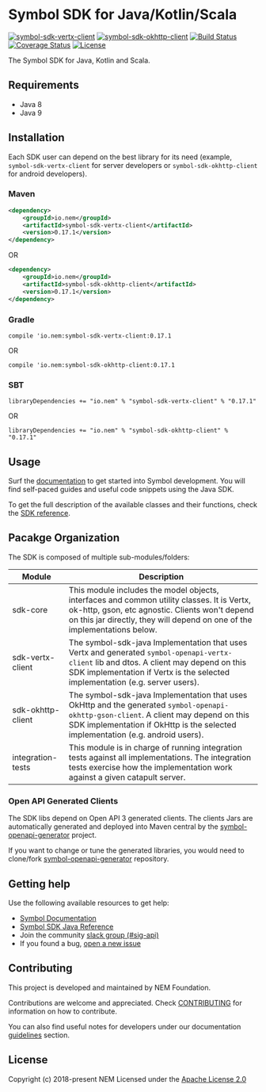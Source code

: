 # Symbol SDK for Java/Kotlin/Scala

[![symbol-sdk-vertx-client](https://maven-badges.herokuapp.com/maven-central/io.nem/symbol-sdk-vertx-client/badge.svg)](https://maven-badges.herokuapp.com/maven-central/io.nem/symbol-sdk-vertx-client)
[![symbol-sdk-okhttp-client](https://maven-badges.herokuapp.com/maven-central/io.nem/symbol-sdk-okhttp-client/badge.svg)](https://maven-badges.herokuapp.com/maven-central/io.nem/symbol-sdk-okhttp-client)
[![Build Status](https://api.travis-ci.com/nemtech/symbol-sdk-java.svg?branch=master)](https://travis-ci.com/nemtech/symbol-sdk-java)
[![Coverage Status](https://coveralls.io/repos/github/nemtech/symbol-sdk-java/badge.svg?branch=master)](https://coveralls.io/github/nemtech/symbol-sdk-java?branch=master)
[![License](https://img.shields.io/badge/License-Apache%202.0-blue.svg)](https://opensource.org/licenses/Apache-2.0)

The Symbol SDK for Java, Kotlin and Scala.

## Requirements

- Java 8
- Java 9

## Installation

Each SDK user can depend on the best library for its need (example, ``symbol-sdk-vertx-client`` for server developers or ``symbol-sdk-okhttp-client`` for android developers).

### Maven

```xml
<dependency>
    <groupId>io.nem</groupId>
    <artifactId>symbol-sdk-vertx-client</artifactId>
    <version>0.17.1</version>
</dependency>
```

OR

```xml
<dependency>
    <groupId>io.nem</groupId>
    <artifactId>symbol-sdk-okhttp-client</artifactId>
    <version>0.17.1</version>
</dependency>
```

### Gradle

```compile 'io.nem:symbol-sdk-vertx-client:0.17.1```

OR

```compile 'io.nem:symbol-sdk-okhttp-client:0.17.1```

### SBT

```libraryDependencies += "io.nem" % "symbol-sdk-vertx-client" % "0.17.1"```

OR

```libraryDependencies += "io.nem" % "symbol-sdk-okhttp-client" % "0.17.1"```

## Usage

Surf the [documentation][docs] to get started into Symbol development.
You will find self-paced guides and useful code snippets using the Java SDK.

To get the full description of the available classes and their functions, check the [SDK reference][sdk-ref].

## Pacakge Organization

The SDK is composed of multiple sub-modules/folders:

| Module  | Description |
|---------|-------------|
|sdk-core | This module includes the model objects, interfaces and common utility classes. It is Vertx, ok-http, gson, etc agnostic. Clients won't depend on this jar directly, they will depend on one of the implementations below. |
|sdk-vertx-client| The symbol-sdk-java Implementation that uses Vertx and generated `symbol-openapi-vertx-client` lib and dtos. A client may depend on this SDK implementation if Vertx is the selected implementation (e.g. server users).|
|sdk-okhttp-client| The symbol-sdk-java Implementation that uses OkHttp and the generated `symbol-openapi-okhttp-gson-client`. A client may depend on this SDK implementation if OkHttp is the selected implementation (e.g. android users). |
|integration-tests|This module is in charge of running integration tests against all implementations. The integration tests exercise how the implementation work against a given catapult server.|

### Open API Generated Clients

The SDK libs depend on Open API 3 generated clients. The clients Jars are automatically generated and deployed into Maven central by the [symbol-openapi-generator][symbol-openapi-generator] project. 

If you want to change or tune the generated libraries, you would need to clone/fork [symbol-openapi-generator][symbol-openapi-generator] repository.

## Getting help

Use the following available resources to get help:

- [Symbol Documentation][docs]
- [Symbol SDK Java Reference][sdk-ref]
- Join the community [slack group (#sig-api)][slack] 
- If you found a bug, [open a new issue][issues]

## Contributing

This project is developed and maintained by NEM Foundation.

Contributions are welcome and appreciated. 
Check [CONTRIBUTING](CONTRIBUTING.md) for information on how to contribute.

You can also find useful notes for developers under our documentation [guidelines][guidelines] section.


## License

Copyright (c) 2018-present NEM
Licensed under the [Apache License 2.0](LICENSE)

[self]: https://github.com/nemtech/symbol-sdk-java
[docs]: http://nemtech.github.io/getting-started/setup-workstation.html
[issues]: https://github.com/nemtech/symbol-sdk-java/issues
[sdk-ref]: https://nemtech.github.io/references/java-sdk.html
[symbol-openapi-generator]: https://github.com/nemtech/symbol-openapi-generator
[guidelines]: https://nemtech.github.io/contribute/contributing.html#sdk
[slack]: https://join.slack.com/t/nem2/shared_invite/enQtMzY4MDc2NTg0ODgyLWZmZWRiMjViYTVhZjEzOTA0MzUyMTA1NTA5OWQ0MWUzNTA4NjM5OTJhOGViOTBhNjkxYWVhMWRiZDRkOTE0YmU
